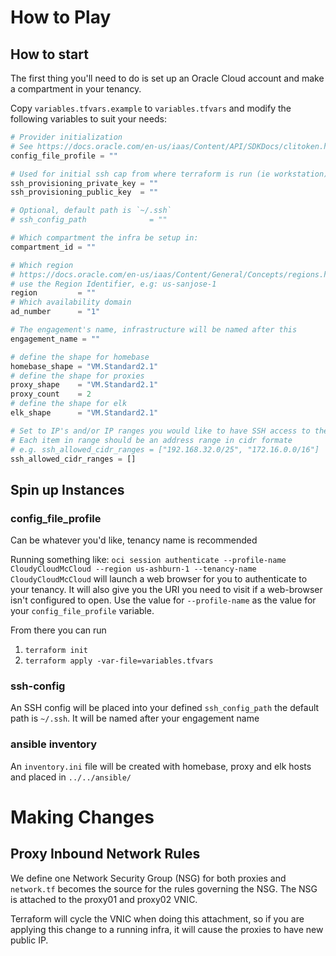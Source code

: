 # How to Play

## How to start

The first thing you'll need to do is set up an Oracle Cloud account and make a compartment in your tenancy.

Copy `variables.tfvars.example` to `variables.tfvars` and modify the following variables to suit your needs:

``` terraform
# Provider initialization
# See https://docs.oracle.com/en-us/iaas/Content/API/SDKDocs/clitoken.htm for more details documentation
config_file_profile = ""

# Used for initial ssh cap from where terraform is run (ie workstation) into cloud instances
ssh_provisioning_private_key = ""
ssh_provisioning_public_key  = ""

# Optional, default path is `~/.ssh`
# ssh_config_path              = ""

# Which compartment the infra be setup in:
compartment_id = ""

# Which region
# https://docs.oracle.com/en-us/iaas/Content/General/Concepts/regions.htm
# use the Region Identifier, e.g: us-sanjose-1
region         = ""
# Which availability domain
ad_number      = "1"

# The engagement's name, infrastructure will be named after this
engagement_name = ""

# define the shape for homebase
homebase_shape = "VM.Standard2.1"
# define the shape for proxies
proxy_shape    = "VM.Standard2.1"
proxy_count    = 2
# define the shape for elk
elk_shape      = "VM.Standard2.1"

# Set to IP's and/or IP ranges you would like to have SSH access to the infrastructure
# Each item in range should be an address range in cidr formate
# e.g. ssh_allowed_cidr_ranges = ["192.168.32.0/25", "172.16.0.0/16"]
ssh_allowed_cidr_ranges = []
```

## Spin up Instances

### config_file_profile

Can be whatever you'd like, tenancy name is recommended

Running something like: 
`oci session authenticate --profile-name CloudyCloudMcCloud --region us-ashburn-1 --tenancy-name CloudyCloudMcCloud` will launch a web browser for you to authenticate to your tenancy. It will also give you the URI you need to visit if a web-browser isn't configured to open. Use the value for `--profile-name` as the value for your `config_file_profile` variable.

From there you can run

1. `terraform init`
2. `terraform apply -var-file=variables.tfvars`

### ssh-config
An SSH config will be placed into your defined `ssh_config_path` the default path is `~/.ssh`. It will be named after your engagement name

### ansible inventory
An `inventory.ini` file will be created with homebase, proxy and elk hosts and placed in `../../ansible/`

# Making Changes

## Proxy Inbound Network Rules

We define one Network Security Group (NSG) for both proxies and `network.tf` becomes the source for the rules governing the NSG. The NSG is attached to the proxy01 and proxy02 VNIC.

Terraform will cycle the VNIC when doing this attachment, so if you are applying this change to a running infra, it will cause the proxies to have new public IP.
